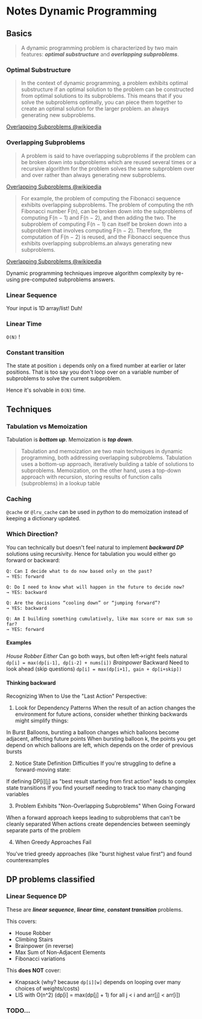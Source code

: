 # Notes Dynamic Programming

## Basics

> A dynamic programming problem is characterized by two main features: **_optimal substructure_** and **_overlapping subproblems_**.

### Optimal Substructure

> In the context of dynamic programming, a problem exhibits optimal substructure if an optimal solution to the problem can be constructed from optimal solutions to its subproblems. This means that if you solve the subproblems optimally, you can piece them together to create an optimal solution for the larger problem.
> an always generating new subproblems.

[Overlapping Subproblems @wikipedia](https://en.wikipedia.org/wiki/Optimal_substructure)

### Overlapping Subproblems

> A problem is said to have overlapping subproblems if the problem can be broken down into subproblems which are reused several times or a recursive algorithm for the problem solves the same subproblem over and over rather than always generating new subproblems.

[Overlapping Subproblems @wikipedia](https://en.wikipedia.org/wiki/Overlapping_subproblem)

> For example, the problem of computing the Fibonacci sequence exhibits overlapping subproblems. The problem of computing the nth Fibonacci number F(n), can be broken down into the subproblems of computing F(n − 1) and F(n − 2), and then adding the two. The subproblem of computing F(n − 1) can itself be broken down into a subproblem that involves computing F(n − 2). Therefore, the computation of F(n − 2) is reused, and the Fibonacci sequence thus exhibits overlapping subproblems.an always generating new subproblems.

[Overlapping Subproblems @wikipedia](https://en.wikipedia.org/wiki/Overlapping_subproblem)

Dynamic programming techniques improve algorithm complexity by re-using pre-computed subproblems answers.

### Linear Sequence

Your input is 1D array/list! Duh!

### Linear Time

`O(N)` !

### Constant transition

The state at position `i` depends only on a fixed number at earlier or later positions. That is too say you don't loop over on a variable number of subproblems to solve the current subproblem.

Hence it's solvable in `O(N)` time.

## Techniques

### Tabulation vs Memoization

Tabulation is **_bottom up_**.
Memoization is **_top down_**.

> Tabulation and memoization are two main techniques in dynamic programming, both addressing overlapping subproblems. Tabulation uses a bottom-up approach, iteratively building a table of solutions to subproblems. Memoization, on the other hand, uses a top-down approach with recursion, storing results of function calls (subproblems) in a lookup table

### Caching

`@cache` or `@lru_cache` can be used in _python_ to do memoization instead of keeping a dictionary updated.

### Which Direction?

You can technically but doesn't feel natural to implement **_backward DP_** solutions using recursivity.
Hence for tabulation you would either go forward or backward:

```
Q: Can I decide what to do now based only on the past?
→ YES: forward

Q: Do I need to know what will happen in the future to decide now?
→ YES: backward

Q: Are the decisions “cooling down” or “jumping forward”?
→ YES: backward

Q: Am I building something cumulatively, like max score or max sum so far?
→ YES: forward
```

#### Examples

_House Robber Either_ Can go both ways, but often left→right feels natural `dp[i] = max(dp[i-1], dp[i-2] + nums[i])`
_Brainpower_ Backward Need to look ahead (skip questions) `dp[i] = max(dp[i+1], gain + dp[i+skip])`

#### Thinking backward

Recognizing When to Use the "Last Action" Perspective:

1. Look for Dependency Patterns
   When the result of an action changes the environment for future actions, consider whether thinking backwards might simplify things:

In Burst Balloons, bursting a balloon changes which balloons become adjacent, affecting future points
When bursting balloon k, the points you get depend on which balloons are left, which depends on the order of previous bursts

2. Notice State Definition Difficulties
   If you're struggling to define a forward-moving state:

If defining DP[i][j] as "best result starting from first action" leads to complex state transitions
If you find yourself needing to track too many changing variables

3. Problem Exhibits "Non-Overlapping Subproblems" When Going Forward

When a forward approach keeps leading to subproblems that can't be cleanly separated
When actions create dependencies between seemingly separate parts of the problem

4. When Greedy Approaches Fail

You've tried greedy approaches (like "burst highest value first") and found counterexamples

## DP problems classified

### Linear Sequence DP

These are **_linear sequence_**, **_linear time_**, **_constant transition_** problems.

This covers:

- House Robber
- Climbing Stairs
- Brainpower (in reverse)
- Max Sum of Non-Adjacent Elements
- Fibonacci variations

This **does NOT** cover:

- Knapsack (why? because `dp[i][w]` depends on looping over many choices of weights/costs)
- LIS with O(n^2) (dp[i] = max(dp[j] + 1) for all j < i and arr[j] < arr[i])

### TODO...
